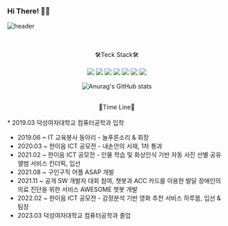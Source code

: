 ### Hi There! 🖤🎾

<!--
**pbkdpwls/pbkdpwls** is a ✨ _special_ ✨ repository because its `README.md` (this file) appears on your GitHub profile.

Here are some ideas to get you started:

- 🔭 I’m currently working on ...
- 🌱 I’m currently learning ...
- 👯 I’m looking to collaborate on ...
- 🤔 I’m looking for help with ...
- 💬 Ask me about ...
- 📫 How to reach me: ...
- 😄 Pronouns: ...
- ⚡ Fun fact: ...
-->


![header](https://capsule-render.vercel.app/api?type=wave&color=000000&height=300&section=header&text=Yejin%20Park&fontSize=80&fontColor=FFFFFF&animation=fadeIn&fontAlignY=50&descAlignY=51&descAlign=62)
<div align='center'>
<p align='center'>
<br>
<br>
🛠Teck Stack🛠
<br>
<br>
<img src="https://img.shields.io/badge/Node.js-339933?style=flat-square&logo=Node.js&logoColor=white"/>
<img src="https://img.shields.io/badge/Python-3766AB?style=flat-square&logo=Python&logoColor=white"/></a>
<img src="https://img.shields.io/badge/Java-red?style=flat-square&logo=Java&logoColor=white"/></a>
<img src="https://img.shields.io/badge/Spring-%236DB33F?style=flat-square&logo=Spring&logoColor=white"/></a>
<img src="https://img.shields.io/badge/-Android%20Studio-%233DDC84?style=flat-square&logo=AndroidStudio&logoColor=white"/></a>
<img src="https://img.shields.io/badge/MongoDB-47A248?style=flat-square&logo=MongoDB&logoColor=white"/>
<img src="https://img.shields.io/badge/GitHub-181717?style=flat-square&logo=GitHub&logoColor=white"/> 
</p>

![Anurag's GitHub stats](https://github-readme-stats.vercel.app/api?username=pbkdpwls&show_icons=true&theme=graywhite)

<br>
🏃Time Line🏃
<br><br>

</div>
<div>
* 2019.03 덕성여자대학교 컴퓨터공학과 입학 
 
* 2019.06 ~ IT 교육봉사 동아리 - 늘푸른소리 & 회장 <br>
* 2020.03 ~ 한이음 ICT 공모전 - 내손안의 서재, 1차 통과<br>
* 2021.02 ~ 한이음 ICT 공모전 - 인물 학습 및 화상인식 기반 자동 사진 선별 공유 앨범 서비스 킨더픽, 입선<br>
* 2021.08 ~ 구인구직 어플 ASAP 개발 <br>
* 2021.11 ~ 공개 SW 개발자 대회 참여, 챗봇과 ACC 카드를 이용한 발달 장애인의 의료 진단을 위한 서비스 AWESOME 챗봇 개발<br>
* 2022.02 ~ 한이음 ICT 공모전 - 감정분석 기반 영화 추천 서비스 하루뭅, 입선 & 팀장 <br>
* 2023.03 덕성여자대학교 컴퓨터공학과 졸업
 </div>

